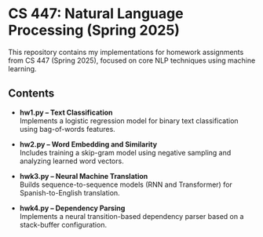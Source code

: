# CS 447: Natural Language Processing (Spring 2025)

This repository contains my implementations for homework assignments from CS 447 (Spring 2025), focused on core NLP techniques using machine learning.

## Contents

- **hw1.py – Text Classification**  
  Implements a logistic regression model for binary text classification using bag-of-words features.

- **hw2.py – Word Embedding and Similarity**  
  Includes training a skip-gram model using negative sampling and analyzing learned word vectors.

- **hwk3.py – Neural Machine Translation**  
  Builds sequence-to-sequence models (RNN and Transformer) for Spanish-to-English translation.

- **hwk4.py – Dependency Parsing**  
  Implements a neural transition-based dependency parser based on a stack-buffer configuration.
